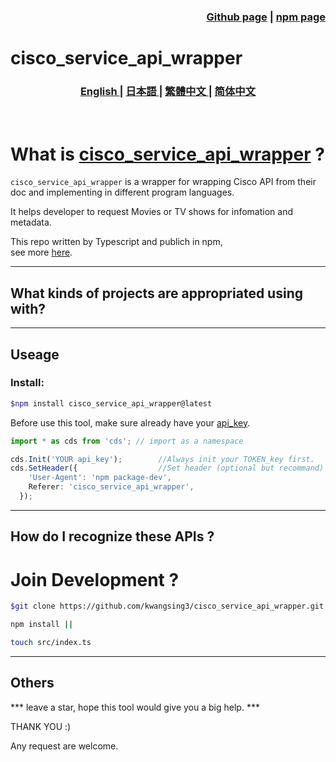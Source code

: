 
<h3 align="right">
<a href="https://github.com/kwangsing3/cisco_service_api_wrapper.git">Github page</a> |
<a href="https://www.npmjs.com/package/cisco_service_api_wrapper">npm page</a>  
</h3>


# cisco_service_api_wrapper
<h3>
<p align="center">
<a href="README.md"> English </a>|
<a href="/docs/README_ja.md"> 日本語 </a>|
<a href="/docs/README_zh-tw.md"> 繁體中文 </a>|
<a href="/docs/README_zh-cn.md"> 简体中文 </a>
</p>
</h3>
<br/>

# What is [cisco_service_api_wrapper](https://github.com/kwangsing3/cisco_service_api_wrapper) ?

```cisco_service_api_wrapper``` is a wrapper  for wrapping Cisco API from their doc and implementing in different program languages.

It helps developer to request Movies or TV shows for infomation and metadata.<br/>

This repo written by Typescript and publich in npm,<br/>
see more  [here](https://github.com/kwangsing3/cisco_service_api_wrapper).
___
## What kinds of projects are appropriated using with?

___
## Useage

### Install:

```bash
$npm install cisco_service_api_wrapper@latest
```

Before use this tool, make sure already have your [api_key](https://developers.themoviedb.org/3/getting-started/authentication).
<br/>

``` Typescript
import * as cds from 'cds'; // import as a namespace

cds.Init('YOUR api_key');        //Always init your TOKEN_key first.
cds.SetHeader({                  //Set header (optional but recommand)
    'User-Agent': 'npm package-dev',
    Referer: 'cisco_service_api_wrapper',
  });


```
___

## How do I recognize these APIs ?




# Join Development ?
```bash
$git clone https://github.com/kwangsing3/cisco_service_api_wrapper.git &&

npm install ||

touch src/index.ts 
```

___
## Others

*** leave a star,  hope this tool would give you a big help. ***

THANK YOU :)

Any request are welcome.